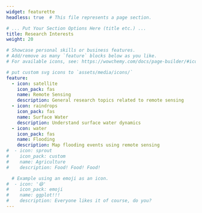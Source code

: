 ```yaml
---
widget: featurette
headless: true  # This file represents a page section.

# ... Put Your Section Options Here (title etc.) ...
title: Research Interests
weight: 20

# Showcase personal skills or business features.
# Add/remove as many `feature` blocks below as you like.
# For available icons, see: https://wowchemy.com/docs/page-builder/#icons

# put custom svg icons to `assets/media/icons/`
feature:
  - icon: satellite
    icon_pack: fas
    name: Remote Sensing
    description: General research topics related to remote sensing
  - icon: raindrops
    icon_pack: fas
    name: Surface Water
    description: Understand surface water dynamics 
  - icon: water
    icon_pack: fas
    name: Flooding
    description: Map flooding events using remote sensing
#  - icon: sprout
#    icon_pack: custom
#    name: Agriculture
#    description: Food! Food! Food!

  # Example using an emoji as an icon.
#  - icon: '😄'
#    icon_pack: emoji
#    name: ggplot!!!
#    description: Everyone likes it of course, do you?
---
```

